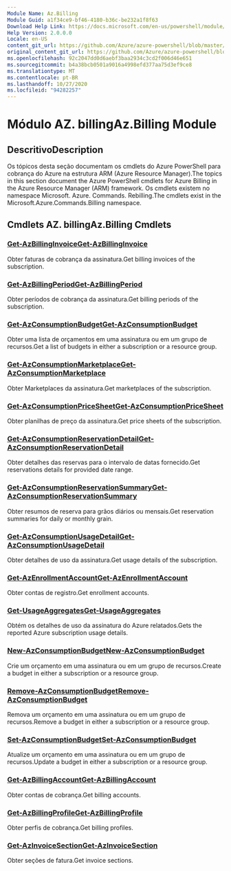 ```yaml
---
Module Name: Az.Billing
Module Guid: a1f34ce9-bf46-4180-b36c-be232a1f8f63
Download Help Link: https://docs.microsoft.com/en-us/powershell/module/az.billing
Help Version: 2.0.0.0
Locale: en-US
content_git_url: https://github.com/Azure/azure-powershell/blob/master/src/Billing/Billing/help/Az.Billing.md
original_content_git_url: https://github.com/Azure/azure-powershell/blob/master/src/Billing/Billing/help/Az.Billing.md
ms.openlocfilehash: 92c2047dd0d6aebf3baa2934c3cd2f006d46e651
ms.sourcegitcommit: b4a38bcb0501a9016a4998efd377aa75d3ef9ce8
ms.translationtype: MT
ms.contentlocale: pt-BR
ms.lasthandoff: 10/27/2020
ms.locfileid: "94282257"
---
```

# <span data-ttu-id="119b2-101">Módulo AZ. billing</span><span class="sxs-lookup"><span data-stu-id="119b2-101">Az.Billing Module</span></span>
## <span data-ttu-id="119b2-102">Descritivo</span><span class="sxs-lookup"><span data-stu-id="119b2-102">Description</span></span>
<span data-ttu-id="119b2-103">Os tópicos desta seção documentam os cmdlets do Azure PowerShell para cobrança do Azure na estrutura ARM (Azure Resource Manager).</span><span class="sxs-lookup"><span data-stu-id="119b2-103">The topics in this section document the Azure PowerShell cmdlets for Azure Billing in the Azure Resource Manager (ARM) framework.</span></span> <span data-ttu-id="119b2-104">Os cmdlets existem no namespace Microsoft. Azure. Commands. Rebilling.</span><span class="sxs-lookup"><span data-stu-id="119b2-104">The cmdlets exist in the Microsoft.Azure.Commands.Billing namespace.</span></span>

## <span data-ttu-id="119b2-105">Cmdlets AZ. billing</span><span class="sxs-lookup"><span data-stu-id="119b2-105">Az.Billing Cmdlets</span></span>
### [<span data-ttu-id="119b2-106">Get-AzBillingInvoice</span><span class="sxs-lookup"><span data-stu-id="119b2-106">Get-AzBillingInvoice</span></span>](Get-AzBillingInvoice.md)
<span data-ttu-id="119b2-107">Obter faturas de cobrança da assinatura.</span><span class="sxs-lookup"><span data-stu-id="119b2-107">Get billing invoices of the subscription.</span></span>

### [<span data-ttu-id="119b2-108">Get-AzBillingPeriod</span><span class="sxs-lookup"><span data-stu-id="119b2-108">Get-AzBillingPeriod</span></span>](Get-AzBillingPeriod.md)
<span data-ttu-id="119b2-109">Obter períodos de cobrança da assinatura.</span><span class="sxs-lookup"><span data-stu-id="119b2-109">Get billing periods of the subscription.</span></span>

### [<span data-ttu-id="119b2-110">Get-AzConsumptionBudget</span><span class="sxs-lookup"><span data-stu-id="119b2-110">Get-AzConsumptionBudget</span></span>](Get-AzConsumptionBudget.md)
<span data-ttu-id="119b2-111">Obter uma lista de orçamentos em uma assinatura ou em um grupo de recursos.</span><span class="sxs-lookup"><span data-stu-id="119b2-111">Get a list of budgets in either a subscription or a resource group.</span></span>

### [<span data-ttu-id="119b2-112">Get-AzConsumptionMarketplace</span><span class="sxs-lookup"><span data-stu-id="119b2-112">Get-AzConsumptionMarketplace</span></span>](Get-AzConsumptionMarketplace.md)
<span data-ttu-id="119b2-113">Obter Marketplaces da assinatura.</span><span class="sxs-lookup"><span data-stu-id="119b2-113">Get marketplaces of the subscription.</span></span>

### [<span data-ttu-id="119b2-114">Get-AzConsumptionPriceSheet</span><span class="sxs-lookup"><span data-stu-id="119b2-114">Get-AzConsumptionPriceSheet</span></span>](Get-AzConsumptionPriceSheet.md)
<span data-ttu-id="119b2-115">Obter planilhas de preço da assinatura.</span><span class="sxs-lookup"><span data-stu-id="119b2-115">Get price sheets of the subscription.</span></span>

### [<span data-ttu-id="119b2-116">Get-AzConsumptionReservationDetail</span><span class="sxs-lookup"><span data-stu-id="119b2-116">Get-AzConsumptionReservationDetail</span></span>](Get-AzConsumptionReservationDetail.md)
<span data-ttu-id="119b2-117">Obter detalhes das reservas para o intervalo de datas fornecido.</span><span class="sxs-lookup"><span data-stu-id="119b2-117">Get reservations details for provided date range.</span></span>

### [<span data-ttu-id="119b2-118">Get-AzConsumptionReservationSummary</span><span class="sxs-lookup"><span data-stu-id="119b2-118">Get-AzConsumptionReservationSummary</span></span>](Get-AzConsumptionReservationSummary.md)
<span data-ttu-id="119b2-119">Obter resumos de reserva para grãos diários ou mensais.</span><span class="sxs-lookup"><span data-stu-id="119b2-119">Get reservation summaries for daily or monthly grain.</span></span>

### [<span data-ttu-id="119b2-120">Get-AzConsumptionUsageDetail</span><span class="sxs-lookup"><span data-stu-id="119b2-120">Get-AzConsumptionUsageDetail</span></span>](Get-AzConsumptionUsageDetail.md)
<span data-ttu-id="119b2-121">Obter detalhes de uso da assinatura.</span><span class="sxs-lookup"><span data-stu-id="119b2-121">Get usage details of the subscription.</span></span>

### [<span data-ttu-id="119b2-122">Get-AzEnrollmentAccount</span><span class="sxs-lookup"><span data-stu-id="119b2-122">Get-AzEnrollmentAccount</span></span>](Get-AzEnrollmentAccount.md)
<span data-ttu-id="119b2-123">Obter contas de registro.</span><span class="sxs-lookup"><span data-stu-id="119b2-123">Get enrollment accounts.</span></span>

### [<span data-ttu-id="119b2-124">Get-UsageAggregates</span><span class="sxs-lookup"><span data-stu-id="119b2-124">Get-UsageAggregates</span></span>](Get-UsageAggregates.md)
<span data-ttu-id="119b2-125">Obtém os detalhes de uso da assinatura do Azure relatados.</span><span class="sxs-lookup"><span data-stu-id="119b2-125">Gets the reported Azure subscription usage details.</span></span>

### [<span data-ttu-id="119b2-126">New-AzConsumptionBudget</span><span class="sxs-lookup"><span data-stu-id="119b2-126">New-AzConsumptionBudget</span></span>](New-AzConsumptionBudget.md)
<span data-ttu-id="119b2-127">Crie um orçamento em uma assinatura ou em um grupo de recursos.</span><span class="sxs-lookup"><span data-stu-id="119b2-127">Create a budget in either a subscription or a resource group.</span></span>

### [<span data-ttu-id="119b2-128">Remove-AzConsumptionBudget</span><span class="sxs-lookup"><span data-stu-id="119b2-128">Remove-AzConsumptionBudget</span></span>](Remove-AzConsumptionBudget.md)
<span data-ttu-id="119b2-129">Remova um orçamento em uma assinatura ou em um grupo de recursos.</span><span class="sxs-lookup"><span data-stu-id="119b2-129">Remove a budget in either a subscription or a resource group.</span></span>

### [<span data-ttu-id="119b2-130">Set-AzConsumptionBudget</span><span class="sxs-lookup"><span data-stu-id="119b2-130">Set-AzConsumptionBudget</span></span>](Set-AzConsumptionBudget.md)
<span data-ttu-id="119b2-131">Atualize um orçamento em uma assinatura ou em um grupo de recursos.</span><span class="sxs-lookup"><span data-stu-id="119b2-131">Update a budget in either a subscription or a resource group.</span></span>

### [<span data-ttu-id="119b2-132">Get-AzBillingAccount</span><span class="sxs-lookup"><span data-stu-id="119b2-132">Get-AzBillingAccount</span></span>](Get-AzBillingAccount.md)
<span data-ttu-id="119b2-133">Obter contas de cobrança.</span><span class="sxs-lookup"><span data-stu-id="119b2-133">Get billing accounts.</span></span>

### [<span data-ttu-id="119b2-134">Get-AzBillingProfile</span><span class="sxs-lookup"><span data-stu-id="119b2-134">Get-AzBillingProfile</span></span>](Get-AzBillingProfile.md)
<span data-ttu-id="119b2-135">Obter perfis de cobrança.</span><span class="sxs-lookup"><span data-stu-id="119b2-135">Get billing profiles.</span></span>

### [<span data-ttu-id="119b2-136">Get-AzInvoiceSection</span><span class="sxs-lookup"><span data-stu-id="119b2-136">Get-AzInvoiceSection</span></span>](Get-AzInvoiceSection.md)
<span data-ttu-id="119b2-137">Obter seções de fatura.</span><span class="sxs-lookup"><span data-stu-id="119b2-137">Get invoice sections.</span></span>


